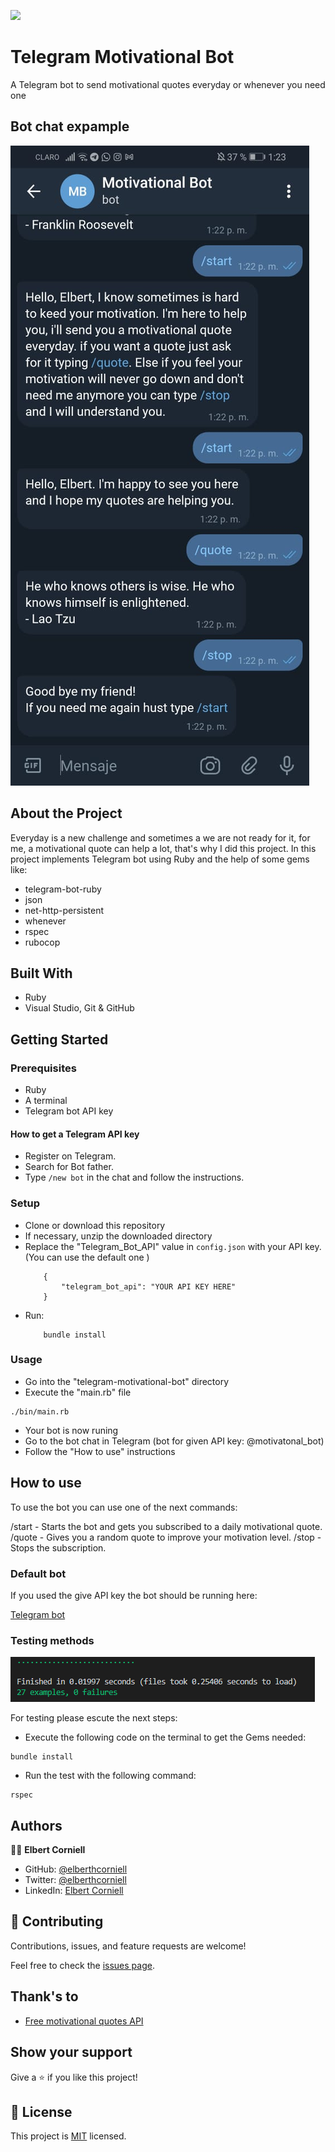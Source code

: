 
![](https://img.shields.io/badge/Microverse-blueviolet)


# Telegram Motivational Bot

A Telegram bot to send motivational quotes everyday or whenever you need one

## Bot chat expample

![Screenshot of testing](.github/chat.jpeg)

## About the Project

Everyday is a new challenge and sometimes a we are not ready for it, for me, a motivational quote can help a lot, that's why I did this project. In this project implements Telegram bot using Ruby and the help of some gems like:

- telegram-bot-ruby
- json
- net-http-persistent
- whenever
- rspec
- rubocop

## Built With

- Ruby
- Visual Studio, Git & GitHub

## Getting Started

### Prerequisites

- Ruby
- A terminal
- Telegram bot API key

#### How to get a Telegram API key

- Register on Telegram.
- Search for Bot father.
- Type `/new bot` in the chat and follow the instructions.

### Setup

- Clone or download this repository
- If necessary, unzip the downloaded directory
- Replace the "Telegram_Bot_API" value in `config.json` with your API key.
(You can use the default one )
    ```
        {
            "telegram_bot_api": "YOUR API KEY HERE"
        }
    ```
- Run:
    ```
        bundle install
    ```

### Usage

- Go into the "telegram-motivational-bot" directory
- Execute the "main.rb" file

```
./bin/main.rb
```
- Your bot is now runing
- Go to the bot chat in Telegram (bot for given API key: @motivatonal_bot)
- Follow the "How to use" instructions

## How to use

To use the bot you can use one of the next commands:

/start - Starts the bot and gets you subscribed to a daily motivational quote.
/quote - Gives you a random quote to improve your motivation level.
/stop - Stops the subscription.

### Default bot

If you used the give API key the bot should be running here:

 [Telegram bot](https://t.me/motivatonal_bot)

### Testing methods

![Screenshot of testing](.github/capture.png)

For testing please escute the next steps:

- Execute the following code on the terminal to get the Gems needed:

```
bundle install
```

- Run the test with the following command:

```
rspec
```

## Authors

👨‍💻 **Elbert Corniell**

- GitHub: [@elberthcorniell](https://github.com/elberthcorniell)
- Twitter: [@elberthcorniell](https://twitter.com/elberthcorniell)
- LinkedIn: [Elbert Corniell](https://www.linkedin.com/in/elbert-corniell-989183159/)


## 🤝 Contributing

Contributions, issues, and feature requests are welcome!

Feel free to check the [issues page](https://github.com/elberthcorniell/telegram-motivational-bot/issues).


## Thank's to

- [Free motivational quotes API](https://forum.freecodecamp.org/t/free-api-inspirational-quotes-json-with-code-examples/311373)


## Show your support

Give a ⭐️ if you like this project!


## 📝 License

This project is [MIT](./LICENSE) licensed.